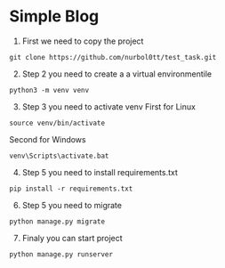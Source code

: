 # Simple Blog

1. First we need to copy the project
```
git clone https://github.com/nurbol0tt/test_task.git
```


2. Step 2 you need to create a a virtual environmentile
```
python3 -m venv venv
```

3. Step 3 you need to activate venv 
First for Linux
```
source venv/bin/activate 
```
Second for Windows
```
venv\Scripts\activate.bat
```
4. Step 5 you need to install requirements.txt
```
pip install -r requirements.txt
```

6. Step 5 you need to migrate 
```
python manage.py migrate
```

7. Finaly you can start project
```
python manage.py runserver
```
